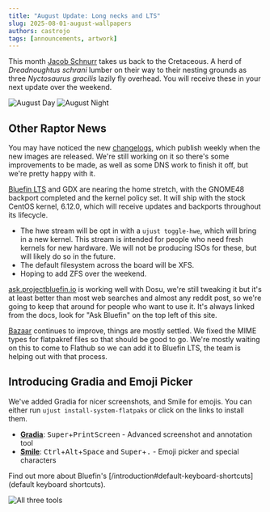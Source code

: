 ```yaml
---
title: "August Update: Long necks and LTS" 
slug: 2025-08-01-august-wallpapers
authors: castrojo
tags: [announcements, artwork]
---
```


This month [Jacob Schnurr](https://www.etsy.com/shop/JSchnurrCommissions) takes us back to the Cretaceous. A herd of _Dreadnoughtus schrani_ lumber on their way to their nesting grounds as three _Nyctosaurus gracilis_ lazily fly overhead.
You will receive these in your next update over the weekend. 

![August Day](https://github.com/user-attachments/assets/e9536e77-0415-47c4-bc8b-6acf593ed305)
![August Night](https://github.com/user-attachments/assets/2a51a132-585c-4863-b65e-40287b33a3dc)

## Other Raptor News

You may have noticed the new [changelogs](https://docs.projectbluefin.io/changelogs), which publish weekly when the new images are released.
We're still working on it so there's some improvements to be made, as well as some DNS work to finish it off, but we're pretty happy with it. 

[Bluefin LTS](https://docs.projectbluefin.io/lts) and GDX are nearing the home stretch, with the GNOME48 backport completed and the kernel policy set. It will ship with the stock CentOS kernel, 6.12.0, which will receive updates and backports throughout its lifecycle.
- The hwe stream will be opt in with a `ujust toggle-hwe`, which will bring in a new kernel. This stream is intended for people who need fresh kernels for new hardware. We will not be producing ISOs for these, but will likely do so in the future.
- The default filesystem across the board will be XFS.
- Hoping to add ZFS over the weekend.

[ask.projectbluefin.io](https://ask.projectbluefin.io) is working well with Dosu, we're still tweaking it but it's at least better than most web searches and almost any reddit post, so we're going to keep that around for people who want to use it. It's always linked from the docs, look for "Ask Bluefin" on the top left of this site.

[Bazaar](https://github.com/kolunmi/bazaar) continues to improve, things are mostly settled. We fixed the MIME types for flatpakref files so that should be good to go. We're mostly waiting on this to come to Flathub so we can add it to Bluefin LTS, the team is helping out with that process.

## Introducing Gradia and Emoji Picker

We've added Gradia for nicer screenshots, and Smile for emojis. You can either run `ujust install-system-flatpaks` or click on the links to install them. 

- **[Gradia](https://flathub.org/apps/be.alexandervanhee.gradia)**: <kbd>Super</kbd>+<kbd>PrintScreen</kbd> - Advanced screenshot and annotation tool
- **[Smile](https://flathub.org/apps/it.mijorus.smile)**: <kbd>Ctrl</kbd>+<kbd>Alt</kbd>+<kbd>Space</kbd> and <kbd>Super</kbd>+<kbd>.</kbd> - Emoji picker and special characters
 
Find out more about Bluefin's [/introduction#default-keyboard-shortcuts](default keyboard shortcuts).

![All three tools](https://github.com/user-attachments/assets/bc70a63f-7bd1-4941-b5c3-c5e6480e90f0)

